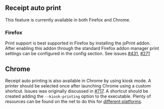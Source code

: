 ## Receipt auto print
This feature is currently available in both Firefox and Chrome.

### Firefox
Print support is best supported in Firefox by installing the jsPrint addon. After enabling this addon through the standard Firefox addon manager print settings can be configured in the config section. See issues [#431](../issues/431), [#271](../issues/271)

## Chrome
Receipt auto printing is also available in Chrome by using kiosk mode. A printer should be selected once after launching Chrome using a custom shortcut. Issues was originally discussed in [#717](../issues/717). A shortcut should be created adding the `--kiosk-printing` option to the executable. Plenty of resources can be found on the net to do this for [different platforms](https://mycartpos.zendesk.com/hc/en-us/articles/200868343-Enable-kiosk-printing-print-automatically-for-Google-Chrome-on-Windows).